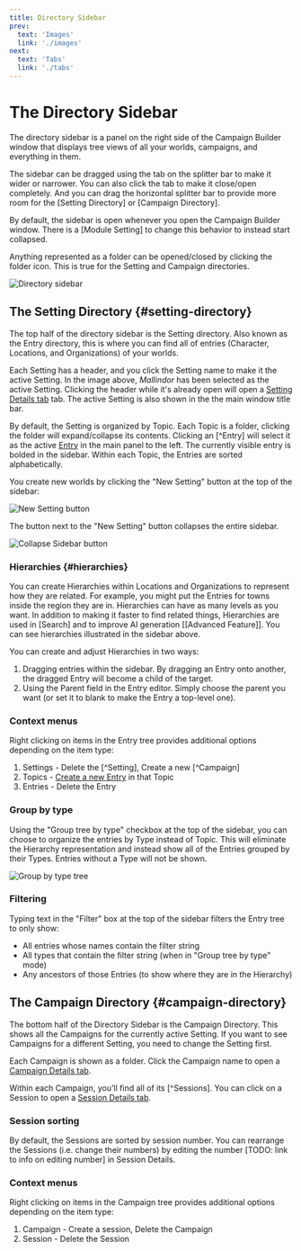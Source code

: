```yaml
---
title: Directory Sidebar
prev: 
  text: 'Images'
  link: './images'
next: 
  text: 'Tabs'
  link: './tabs'
---
```

# The Directory Sidebar

The directory sidebar is a panel on the right side of the Campaign Builder window that displays tree views of all your worlds, campaigns, and everything in them.

The sidebar can be dragged using the tab on the splitter bar to make it wider or narrower.  You can also click the tab to make it close/open completely.  And you can drag the horizontal splitter bar to provide more room for the [Setting Directory] or [Campaign Directory].

By default, the sidebar is open whenever you open the Campaign Builder window.  There is a [Module Setting] to change this behavior to instead start collapsed.

Anything represented as a folder can be opened/closed by clicking the folder icon.  This is true for the Setting and Campaign directories.

![Directory sidebar](/assets/images/directory-sidebar.webp)

## The Setting Directory {#setting-directory}
The top half of the directory sidebar is the Setting directory.  Also known as the Entry directory, this is where you can find all of entries (Character, Locations, and Organizations) of your worlds.

Each Setting has a header, and you click the Setting name to make it the active Setting.  In the image above, *Mallindor* has been selected as the active Setting.  Clicking the header while it's already open will open a [Setting Details tab](/reference/world-building/content/setting) tab.  The active Setting is also shown in the the main window title bar.

By default, the Setting is organized by Topic.  Each Topic is a folder, clicking the folder will expand/collapse its contents.  Clicking an [^Entry] will select it as the active [Entry](/reference/world-building/content/entry) in the main panel to the left.  The currently visible entry is bolded in the sidebar.  Within each Topic, the Entries are sorted alphabetically.

You create new worlds by clicking the "New Setting" button at the top of the sidebar: 

![New Setting button](/assets/images/new-setting-button.webp)

The button next to the "New Setting" button collapses the entire sidebar.

![Collapse Sidebar button](/assets/images/collapse-sidebar-button.webp)

### Hierarchies {#hierarchies}
You can create Hierarchies within Locations and Organizations to represent how they are related.  For example, you might put the Entries for towns inside the region they are in.  Hierarchies can have as many levels as you want. In addition to making it faster to find related things, Hierarchies are used in [Search] and to improve AI generation [[Advanced Feature]].  You can see hierarchies illustrated in the sidebar above.

You can create and adjust Hierarchies in two ways: 
1. Dragging entries within the sidebar.  By dragging an Entry onto another, the dragged Entry will become a child of the target.
2. Using the Parent field in the Entry editor.  Simply choose the parent you want (or set it to blank to make the Entry a top-level one).

### Context menus
Right clicking on items in the Entry tree provides additional options depending on the item type:
1. Settings - Delete the [^Setting], Create a new [^Campaign]
2. Topics - [Create a new Entry](/reference/world-building/create-entry) in that Topic
3. Entries - Delete the Entry

### Group by type
Using the "Group tree by type" checkbox at the top of the sidebar, you can choose to organize the entries by Type instead of Topic.  This will eliminate the Hierarchy representation and instead show all of the Entries grouped by their Types.  Entries without a Type will not be shown.

![Group by type tree](/assets/images/group-by-type.webp)

### Filtering
Typing text in the "Filter" box at the top of the sidebar filters the Entry tree to only show:
- All entries whose names contain the filter string
- All types that contain the filter string (when in "Group tree by type" mode)
- Any ancestors of those Entries (to show where they are in the Hierarchy)

## The Campaign Directory {#campaign-directory}
The bottom half of the Directory Sidebar is the Campaign Directory.  This shows all the Campaigns for the currently active Setting.  If you want to see Campaigns for a different Setting, you need to change the Setting first.

Each Campaign is shown as a folder.  Click the Campaign name to open a [Campaign Details tab](/reference/playing/content/campaign).

Within each Campaign, you'll find all of its [^Sessions].  You can click on a Session to open a [Session Details tab](/reference/playing/content/session).  

### Session sorting
By default, the Sessions are sorted by session number.  You can rearrange the Sessions (i.e. change their numbers) by editing the number [TODO: link to info on editing number] in Session Details.

### Context menus
Right clicking on items in the Campaign tree provides additional options depending on the item type:
1. Campaign - Create a session, Delete the Campaign
2. Session - Delete the Session
